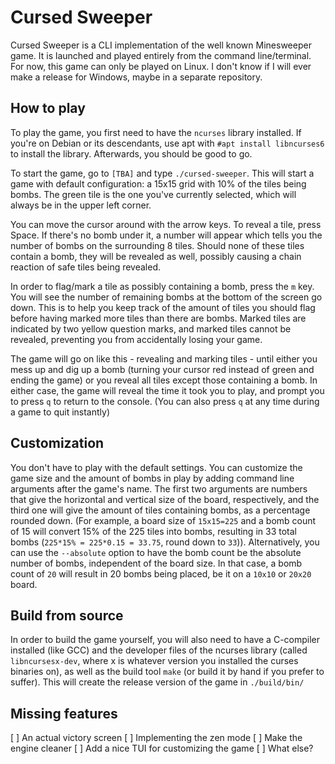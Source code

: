 # Cursed Sweeper

Cursed Sweeper is a CLI implementation of the well known Minesweeper game. It
is launched and played entirely from the command line/terminal. For now, this
game can only be played on Linux. I don't know if I will ever make a release
for Windows, maybe in a separate repository.

## How to play

To play the game, you first need to have the `ncurses` library installed. If
you're on Debian or its descendants, use apt with `#apt install libncurses6`
to install the library. Afterwards, you should be good to go.

To start the game, go to `[TBA]` and type `./cursed-sweeper`. This will start
a game with default configuration: a 15x15 grid with 10% of the tiles being
bombs. The green tile is the one you've currently selected, which will always
be in the upper left corner.

You can move the cursor around with the arrow keys. To reveal a tile, press
Space. If there's no bomb under it, a number will appear which tells you
the number of bombs on the surrounding 8 tiles. Should none of these tiles
contain a bomb, they will be revealed as well, possibly causing a chain
reaction of safe tiles being revealed.

In order to flag/mark a tile as possibly containing a bomb, press the `m` key.
You will see the number of remaining bombs at the bottom of the screen go down.
This is to help you keep track of the amount of tiles you should flag before
having marked more tiles than there are bombs. Marked tiles are indicated by
two yellow question marks, and marked tiles cannot be revealed, preventing you
from accidentally losing your game.

The game will go on like this - revealing and marking tiles - until either you
mess up and dig up a bomb (turning your cursor red instead of green and ending
the game) or you reveal all tiles except those containing a bomb. In either
case, the game will reveal the time it took you to play, and prompt you to
press `q` to return to the console. (You can also press `q` at any time during
a game to quit instantly)

## Customization

You don't have to play with the default settings. You can customize the game size
and the amount of bombs in play by adding command line arguments after the game's name.
The first two arguments are numbers that give the horizontal and vertical size of
the board, respectively, and the third one will give the amount of tiles containing
bombs, as a percentage rounded down. (For example, a board size of `15x15=225` and
a bomb count of 15 will convert 15% of the 225 tiles into bombs, resulting in 33 total
bombs (`225*15% = 225*0.15 = 33.75`, round down to `33`)). Alternatively, you can use the
`--absolute` option to have the bomb count be the absolute number of bombs, independent of
the board size. In that case, a bomb count of `20` will result in 20 bombs being placed,
be it on a `10x10` or `20x20` board.

## Build from source

In order to build the game yourself, you will also need to have a C-compiler installed
(like GCC) and the developer files of the ncurses library (called `libncursesx-dev`,
where x is whatever version you installed the curses binaries on), as well as the
build tool `make` (or build it by hand if you prefer to suffer). This will create
the release version of the game in `./build/bin/`

## Missing features

[ ] An actual victory screen
[ ] Implementing the zen mode
[ ] Make the engine cleaner
[ ] Add a nice TUI for customizing the game
[ ] What else?